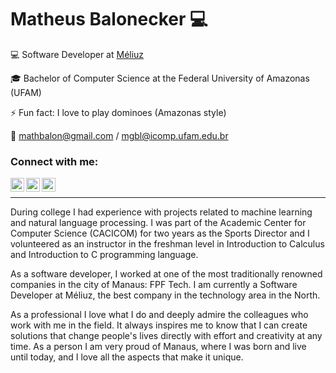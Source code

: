 # Matheus Balonecker 💻

💻 Software Developer at [Méliuz](https://www.linkedin.com/company/meliuz/)

🎓 Bachelor of Computer Science at the Federal University of Amazonas (UFAM)

⚡ Fun fact: I love to play dominoes (Amazonas style)

📧 mathbalon@gmail.com / mgbl@icomp.ufam.edu.br

### Connect with me:

[<img align="left" alt="Twitter" width="22px" src="https://cdn.jsdelivr.net/npm/simple-icons@v3/icons/twitter.svg" />](https://twitter.com/Mathbalon)
[<img align="left" alt="LinkedIn" width="22px" src="https://cdn.jsdelivr.net/npm/simple-icons@v3/icons/linkedin.svg" />](https://www.linkedin.com/in/matheusbalonecker/)
[<img align="left" alt="Instagram" width="22px" src="https://cdn.jsdelivr.net/npm/simple-icons@v3/icons/instagram.svg" />](https://www.instagram.com/mathbalon/?hl=pt-br)

<br />

----------------

During college I had experience with projects related to machine learning and natural language processing. I was part of the Academic Center for Computer Science (CACICOM) for two years as the Sports Director and I volunteered as an instructor in the freshman level in Introduction to Calculus and Introduction to C programming language.

As a software developer, I worked at one of the most traditionally renowned companies in the city of Manaus: FPF Tech. I am currently a Software Developer at Méliuz, the best company in the technology area in the North.

As a professional I love what I do and deeply admire the colleagues who work with me in the field. It always inspires me to know that I can create solutions that change people's lives directly with effort and creativity at any time. As a person I am very proud of Manaus, where I was born and live until today, and I love all the aspects that make it unique.

<!--
**mathbalon/mathbalon** is a ✨ _special_ ✨ repository because its `README.md` (this file) appears on your GitHub profile.

Here are some ideas to get you started:

- 🔭 I’m currently working on ...
- 🌱 I’m currently learning ...
- 👯 I’m looking to collaborate on ...
- 🤔 I’m looking for help with ...
- 💬 Ask me about ...
- 📫 How to reach me: ...
- 😄 Pronouns: ...
- ⚡ Fun fact: ...
-->
